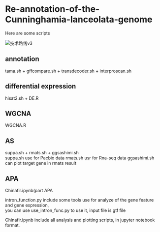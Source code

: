 # Re-annotation-of-the-Cunninghamia-lanceolata-genome
Here are some scripts

![技术路线v3](https://github.com/user-attachments/assets/8fbb0418-4707-4edd-bfb5-193d479edf00)

## annotation
tama.sh + gffcompare.sh + transdecoder.sh + interproscan.sh

## differential expression
hisat2.sh + DE.R

## WGCNA
WGCNA.R

## AS
suppa.sh + rmats.sh + ggsashimi.sh  
suppa.sh use for Pacbio data
rmats.sh usr for Rna-seq data
ggsashimi.sh can plot target gene in rmats result

## APA
Chinafir.ipynb(part APA

intron_function.py include some tools use for analyze of the gene feature and gene expression,  
you can use use_intron_func.py to use it, input file is gtf file

Chinafir.ipynb include all analysis and plotting scripts, in jupyter notebook format.

